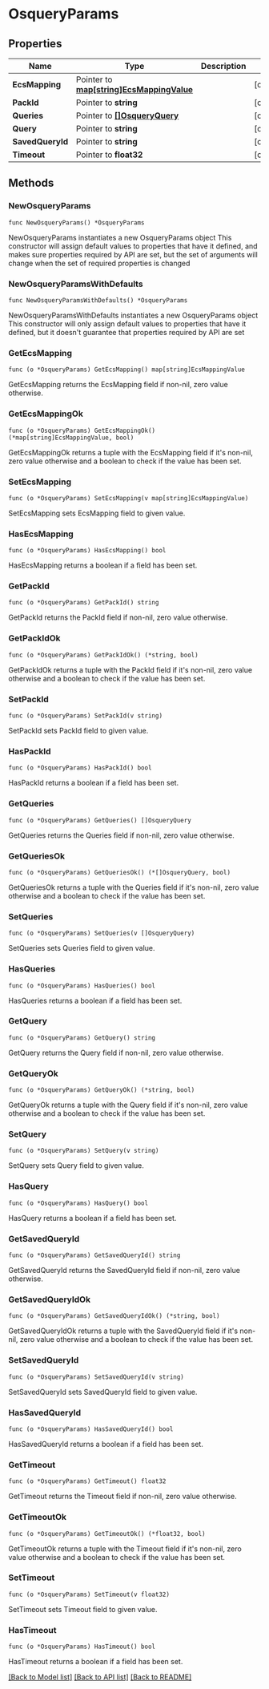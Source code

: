# OsqueryParams

## Properties

Name | Type | Description | Notes
------------ | ------------- | ------------- | -------------
**EcsMapping** | Pointer to [**map[string]EcsMappingValue**](EcsMappingValue.md) |  | [optional] 
**PackId** | Pointer to **string** |  | [optional] 
**Queries** | Pointer to [**[]OsqueryQuery**](OsqueryQuery.md) |  | [optional] 
**Query** | Pointer to **string** |  | [optional] 
**SavedQueryId** | Pointer to **string** |  | [optional] 
**Timeout** | Pointer to **float32** |  | [optional] 

## Methods

### NewOsqueryParams

`func NewOsqueryParams() *OsqueryParams`

NewOsqueryParams instantiates a new OsqueryParams object
This constructor will assign default values to properties that have it defined,
and makes sure properties required by API are set, but the set of arguments
will change when the set of required properties is changed

### NewOsqueryParamsWithDefaults

`func NewOsqueryParamsWithDefaults() *OsqueryParams`

NewOsqueryParamsWithDefaults instantiates a new OsqueryParams object
This constructor will only assign default values to properties that have it defined,
but it doesn't guarantee that properties required by API are set

### GetEcsMapping

`func (o *OsqueryParams) GetEcsMapping() map[string]EcsMappingValue`

GetEcsMapping returns the EcsMapping field if non-nil, zero value otherwise.

### GetEcsMappingOk

`func (o *OsqueryParams) GetEcsMappingOk() (*map[string]EcsMappingValue, bool)`

GetEcsMappingOk returns a tuple with the EcsMapping field if it's non-nil, zero value otherwise
and a boolean to check if the value has been set.

### SetEcsMapping

`func (o *OsqueryParams) SetEcsMapping(v map[string]EcsMappingValue)`

SetEcsMapping sets EcsMapping field to given value.

### HasEcsMapping

`func (o *OsqueryParams) HasEcsMapping() bool`

HasEcsMapping returns a boolean if a field has been set.

### GetPackId

`func (o *OsqueryParams) GetPackId() string`

GetPackId returns the PackId field if non-nil, zero value otherwise.

### GetPackIdOk

`func (o *OsqueryParams) GetPackIdOk() (*string, bool)`

GetPackIdOk returns a tuple with the PackId field if it's non-nil, zero value otherwise
and a boolean to check if the value has been set.

### SetPackId

`func (o *OsqueryParams) SetPackId(v string)`

SetPackId sets PackId field to given value.

### HasPackId

`func (o *OsqueryParams) HasPackId() bool`

HasPackId returns a boolean if a field has been set.

### GetQueries

`func (o *OsqueryParams) GetQueries() []OsqueryQuery`

GetQueries returns the Queries field if non-nil, zero value otherwise.

### GetQueriesOk

`func (o *OsqueryParams) GetQueriesOk() (*[]OsqueryQuery, bool)`

GetQueriesOk returns a tuple with the Queries field if it's non-nil, zero value otherwise
and a boolean to check if the value has been set.

### SetQueries

`func (o *OsqueryParams) SetQueries(v []OsqueryQuery)`

SetQueries sets Queries field to given value.

### HasQueries

`func (o *OsqueryParams) HasQueries() bool`

HasQueries returns a boolean if a field has been set.

### GetQuery

`func (o *OsqueryParams) GetQuery() string`

GetQuery returns the Query field if non-nil, zero value otherwise.

### GetQueryOk

`func (o *OsqueryParams) GetQueryOk() (*string, bool)`

GetQueryOk returns a tuple with the Query field if it's non-nil, zero value otherwise
and a boolean to check if the value has been set.

### SetQuery

`func (o *OsqueryParams) SetQuery(v string)`

SetQuery sets Query field to given value.

### HasQuery

`func (o *OsqueryParams) HasQuery() bool`

HasQuery returns a boolean if a field has been set.

### GetSavedQueryId

`func (o *OsqueryParams) GetSavedQueryId() string`

GetSavedQueryId returns the SavedQueryId field if non-nil, zero value otherwise.

### GetSavedQueryIdOk

`func (o *OsqueryParams) GetSavedQueryIdOk() (*string, bool)`

GetSavedQueryIdOk returns a tuple with the SavedQueryId field if it's non-nil, zero value otherwise
and a boolean to check if the value has been set.

### SetSavedQueryId

`func (o *OsqueryParams) SetSavedQueryId(v string)`

SetSavedQueryId sets SavedQueryId field to given value.

### HasSavedQueryId

`func (o *OsqueryParams) HasSavedQueryId() bool`

HasSavedQueryId returns a boolean if a field has been set.

### GetTimeout

`func (o *OsqueryParams) GetTimeout() float32`

GetTimeout returns the Timeout field if non-nil, zero value otherwise.

### GetTimeoutOk

`func (o *OsqueryParams) GetTimeoutOk() (*float32, bool)`

GetTimeoutOk returns a tuple with the Timeout field if it's non-nil, zero value otherwise
and a boolean to check if the value has been set.

### SetTimeout

`func (o *OsqueryParams) SetTimeout(v float32)`

SetTimeout sets Timeout field to given value.

### HasTimeout

`func (o *OsqueryParams) HasTimeout() bool`

HasTimeout returns a boolean if a field has been set.


[[Back to Model list]](../README.md#documentation-for-models) [[Back to API list]](../README.md#documentation-for-api-endpoints) [[Back to README]](../README.md)


